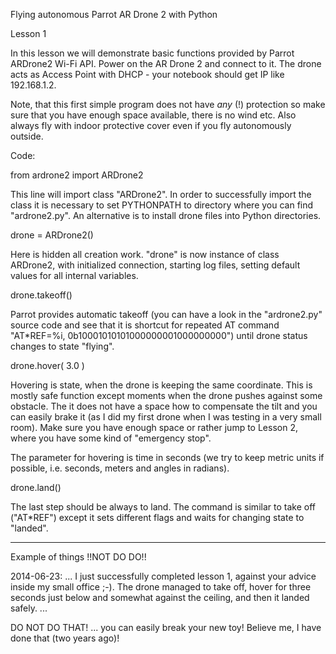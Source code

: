 Flying autonomous Parrot AR Drone 2 with Python

Lesson 1

In this lesson we will demonstrate basic functions provided by Parrot ARDrone2
Wi-Fi API. Power on the AR Drone 2 and connect to it. The drone acts as Access
Point with DHCP - your notebook should get IP like 192.168.1.2.

Note, that this first simple program does not have _any_ (!) protection so make
sure that you have enough space available, there is no wind etc. Also always
fly with indoor protective cover even if you fly autonomously outside.

Code:

from ardrone2 import ARDrone2

This line will import class "ARDrone2". In order to successfully import the
class it is necessary to set PYTHONPATH to directory where you can find
"ardrone2.py". An alternative is to install drone files into Python
directories.


drone = ARDrone2()

Here is hidden all creation work. "drone" is now instance of class ARDrone2,
with initialized connection, starting log files, setting default values for all
internal variables.

drone.takeoff()

Parrot provides automatic takeoff (you can have a look in the "ardrone2.py"
source code and see that it is shortcut for repeated AT command "AT*REF=%i,
0b10001010101000000001000000000") until drone status changes to state
"flying".

drone.hover( 3.0 )

Hovering is state, when the drone is keeping the same coordinate. This is
mostly safe function except moments when the drone pushes against some obstacle.
The it does not have a space how to compensate the tilt and you can easily
brake it (as I did my first drone when I was testing in a very small room).
Make sure you have enough space or rather jump to Lesson 2, where you have
some kind of "emergency stop".

The parameter for hovering is time in seconds (we try to keep metric units if
possible, i.e. seconds, meters and angles in radians).

drone.land()

The last step should be always to land. The command is similar to take off
("AT*REF") except it sets different flags and waits for changing state to
"landed".

----------------------

Example of things !!NOT DO DO!!

2014-06-23:
... I just successfully completed lesson 1, against your advice inside my small office ;-).
The drone managed to take off, hover for three seconds just below and somewhat against the ceiling, and then it landed safely.
... 

DO NOT DO THAT! ... you can easily break your new toy! Believe me, I have done that (two years ago)!

